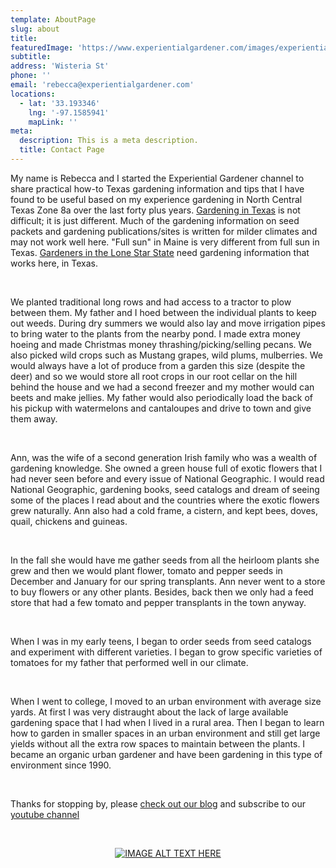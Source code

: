 ```yaml
---
template: AboutPage
slug: about
title: 
featuredImage: 'https://www.experientialgardener.com/images/experiential-gardener-blog-banner.jpg'
subtitle: 
address: 'Wisteria St'
phone: ''
email: 'rebecca@experientialgardener.com'
locations:
  - lat: '33.193346'
    lng: '-97.1585941'
    mapLink: ''
meta:
  description: This is a meta description.
  title: Contact Page
---
```

My name is Rebecca and I started the Experiential Gardener channel to share practical how-to Texas gardening information and tips that I have found to be useful based on my experience gardening in North Central Texas Zone 8a over the last forty plus years. <a href="https://itstimetexas.org/dads-tips-for-gardening-in-texas/" target="_blank" rel="noopener">Gardening in Texas</a> is not difficult; it is just different. Much of the gardening information on seed packets and gardening publications/sites is written for milder climates and may not work well here. "Full sun" in Maine is very different from full sun in Texas. <a href="http://texasgardenclubs.org/lone-star-gardener/" target="_blank" rel="noopener">Gardeners in the Lone Star State</a> need gardening information that works here, in Texas. 

<br />

We planted traditional long rows and had access to a tractor to plow between them. My father and I 
hoed between the individual plants to keep out weeds. During dry summers we would also lay and move 
irrigation pipes to bring water to the plants from the nearby pond. I made extra money hoeing and made 
Christmas money thrashing/picking/selling pecans. We also picked wild crops such as Mustang grapes, 
wild plums, mulberries. We would always have a lot of produce from a garden this size (despite the deer) 
and so we would store all root crops in our root cellar on the hill behind the house and we had a second 
freezer and my mother would can beets and make jellies. My father would also periodically load the 
back of his pickup with watermelons and cantaloupes and drive to town and give them away. ​

<br />

Ann, was the wife of a second generation Irish family who was a wealth of gardening knowledge. She 
owned a green house full of exotic flowers that I had never seen before and every issue of National 
Geographic. I would read National Geographic, gardening books, seed catalogs and dream of seeing 
some of the places I read about and the countries where the exotic flowers grew naturally. Ann also had 
a cold frame, a cistern, and kept bees, doves, quail, chickens and guineas. ​

<br />

In the fall she would have me gather seeds from all the heirloom plants she grew and then we would 
plant flower, tomato and pepper seeds in December and January for our spring transplants. Ann never 
went to a store to buy flowers or any other plants. Besides, back then we only had a feed store that had 
a few tomato and pepper transplants in the town anyway. ​

<br />

When I was in my early teens, I began to order seeds from seed catalogs and experiment with different 
varieties. I began to grow specific varieties of tomatoes for my father that performed well in our climate.​

<br />

When I went to college, I moved to an urban environment with average size yards. At first I was very 
distraught about the lack of large available gardening space that I had when I lived in a rural area. Then I 
began to learn how to garden in smaller spaces in an urban environment and still get large yields without 
all the extra row spaces to maintain between the plants. I became an organic urban gardener and have 
been gardening in this type of environment since 1990.

<br />

Thanks for stopping by, please [check out our blog](https://www.experientialgardener.com/blog/) and subscribe to our <a href="https://www.youtube.com/user/expgardener" target="_blank" rel="noopener">youtube channel</a>

<br />

<center>

[![IMAGE ALT TEXT HERE](./images/experiential-gardener-harvest-logo.jpg "Rebecca holding a weekly harvest from her own Urban Garden in Denton, Tx.")](https://www.experientialgardener.com/blog)

</center>

<br />